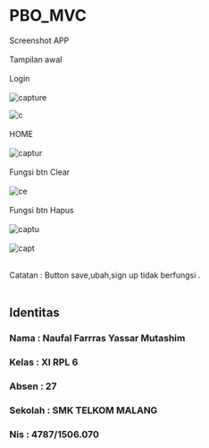 # PBO_MVC

Screenshot  APP <br /><br />
Tampilan awal <br /><br />
Login <br /><br />
![capture](https://cloud.githubusercontent.com/assets/22125595/25737937/993006d0-31a4-11e7-80c2-693e226fe9ce.PNG)

![c](https://cloud.githubusercontent.com/assets/22125595/25737941/993421c0-31a4-11e7-9d1c-11fb090135ac.PNG)
<br /><br />
HOME <br /><br />
![captur](https://cloud.githubusercontent.com/assets/22125595/25737939/9934099c-31a4-11e7-8bd5-58f80b418619.PNG)
<br /><br />
Fungsi btn Clear <br /><br />
![ce](https://cloud.githubusercontent.com/assets/22125595/25738149/bdc183ce-31a5-11e7-8786-a66c4b62f46a.PNG)
<br /><br />
Fungsi btn Hapus <br /><br />
![captu](https://cloud.githubusercontent.com/assets/22125595/25737940/99342cb0-31a4-11e7-9c72-aa35166ab799.PNG)
<br /><br />
![capt](https://cloud.githubusercontent.com/assets/22125595/25737938/99330aba-31a4-11e7-8ad9-ecf7de4f5d20.PNG)
<br /><br />

Catatan :
Button save,ubah,sign up tidak berfungsi . <br /><br />

<h2> Identitas </h2>
<h3> Nama     : Naufal Farrras Yassar Mutashim </h3>
<h3> Kelas    : XI RPL 6 </h3>
<h3> Absen    : 27 </h3>
<h3> Sekolah  : SMK TELKOM MALANG </h3>
<h3> Nis      : 4787/1506.070 </h3>
